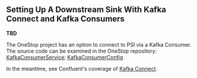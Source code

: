 ## Setting Up A Downstream Sink With Kafka Connect and Kafka Consumers
**TBD** 

The OneStop project has an option to connect to PSI via a Kafka Consumer. The source code can be examined in the OneStop repository: [KafkaConsumerService](https://github.com/cedardevs/onestop/blob/master/api-metadata/src/main/groovy/org.cedar.onestop.api.metadata/service/KafkaConsumerService.groovy); [KafkaConsumerConfig](https://github.com/cedardevs/onestop/blob/master/api-metadata/src/main/groovy/org.cedar.onestop.api.metadata/KafkaConsumerConfig.groovy)

In the meantime, see Confluent's coverage of [Kafka Connect](https://docs.confluent.io/current/connect/index.html).